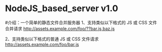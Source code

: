 # NodeJS_based_server v1.0

#介绍：一个简单的静态文件合并服务器
1、支持类似以下格式的 JS 或 CSS 文件合并请求
http://assets.example.com/foo/??bar.js,baz.js

2、支持类似以下格式的普通 JS 或 CSS 文件请求
http://assets.example.com/foo/bar.js

